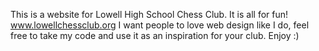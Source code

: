 This is a website for Lowell High School Chess Club. It is all for fun!
www.lowellchessclub.org
I want people to love web design like I do, feel free to take my code and use it as an inspiration for your club. Enjoy :)
